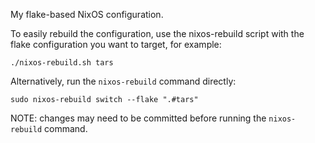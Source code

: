My flake-based NixOS configuration.

To easily rebuild the configuration, use the nixos-rebuild script with the flake configuration you want to target, for example:

```
./nixos-rebuild.sh tars
```

Alternatively, run the `nixos-rebuild` command directly:

```
sudo nixos-rebuild switch --flake ".#tars"
```

NOTE: changes may need to be committed before running the `nixos-rebuild` command.
